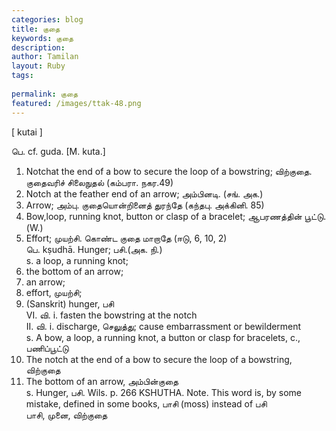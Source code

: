 ```yaml
---
categories: blog
title: குதை
keywords: குதை
description: 
author: Tamilan
layout: Ruby
tags: 
 
permalink: குதை
featured: /images/ttak-48.png
---
```

  
[ kutai ]  
  
பெ. cf. guda. [M. kuta.]  
1. Notchat the end of a bow to secure the loop of a bowstring; விற்குதை. குதைவரிச் சிலைநுதல் (கம்பரா. நகர.49)  
2. Notch at the feather end of an arrow; அம்பினடி. (சங். அக.)  
3. Arrow; அம்பு. குதையொன்றினைத் துரந்தே (கந்தபு. அக்கினி. 85)  
4. Bow,loop, running knot, button or clasp of a bracelet; ஆபரணத்தின் பூட்டு. (W.)  
5. Effort; முயற்சி. கொண்ட குதை மாறாதே (ஈடு, 6, 10, 2)  
பெ. kṣudhā. Hunger; பசி.(அக. நி.)  
s. a loop, a running knot;  
2. the bottom of an arrow;  
3. an arrow;  
4. effort, முயற்சி;  
5. (Sanskrit) hunger, பசி  
VI. வி. i. fasten the bowstring at the notch  
II. வி. i. discharge, செலுத்து; cause embarrassment or bewilderment  
s. A bow, a loop, a running knot, a button or clasp for bracelets, c., பணிப்பூட்டு  
2. The notch at the end of a bow to secure the loop of a bowstring, விற்குதை  
3. The bottom of an arrow, அம்பின்குதை  
s. Hunger, பசி. Wils. p. 266 KSHUTHA. Note. This word is, by some mistake, defined in some books, பாசி (moss) instead of பசி  
பாசி, முனை, விற்குதை